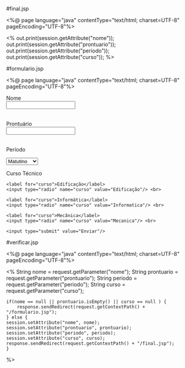 #final.jsp


<%@ page language="java" contentType="text/html; charset=UTF-8"
    pageEncoding="UTF-8"%>
<!DOCTYPE html>
<html>
<head>
<meta charset="UTF-8">
<title>Insert title here</title>
</head>
<body>
<% 
out.print(session.getAttribute("nome")); 
out.print(session.getAttribute("prontuario")); 
out.print(session.getAttribute("periodo")); 
out.print(session.getAttribute("curso")); 
%>

</body>
</html>
  
#formulario.jsp
  
<%@ page language="java" contentType="text/html; charset=UTF-8"
    pageEncoding="UTF-8"%>
<!DOCTYPE html>
<html>
<head>
<meta charset="UTF-8">
<title>Insert title here</title>
</head>
<body>

<form action="verificar.jsp" method="get">

<label for="nome">Nome</label> <br>
<input type="text" name="nome"> <br><br> 

<label for="prontuario">Prontuário</label> <br>
<input type="text" name="prontuario"> <br><br>

<label for="periodo">Período</label>

<select name="periodo">
	<option value="matutino"> Matutino </option>
	<option value="matutino"> Vespertino </option>
	<option value="matutino"> Noturno</option>
</select>

  <p>Curso Técnico</p>
  
	<label for="curso">Edificação</label>
	<input type="radio" name="curso" value="Edificação"/> <br> 
	
	<label for="curso">Informática</label>
	<input type="radio" name="curso" value="Informatica"/> <br>
	
	<label for="curso">Mecânica</label>
	<input type="radio" name="curso" value="Mecanica"/> <br>
	
  	<input type="submit" value="Enviar"/>
  
</form>

</body>
</html>
  
#verificar.jsp
  
<%@ page language="java" contentType="text/html; charset=UTF-8"
    pageEncoding="UTF-8"%>
<!DOCTYPE html>
<html>
<head>
<meta charset="UTF-8">
<title>Verificar</title>
</head>
<body>

<%
	String nome = request.getParameter("nome");
	String prontuario = request.getParameter("prontuario");
	String periodo = request.getParameter("periodo");
	String curso = request.getParameter("curso");
	
	if(nome == null || prontuario.isEmpty() || curso == null ) {
		response.sendRedirect(request.getContextPath() + "/formulario.jsp");
	} else {
	session.setAttribute("nome", nome); 
	session.setAttribute("prontuario", prontuario); 
	session.setAttribute("periodo", periodo); 
	session.setAttribute("curso", curso); 
	response.sendRedirect(request.getContextPath() + "/final.jsp");
	}
%>
</body>
</html>
